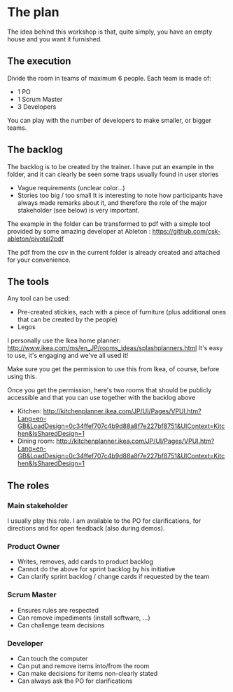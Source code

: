 # The plan

The idea behind this workshop is that, quite simply, you have an empty house and you want it furnished.

## The execution
Divide the room in teams of maximum 6 people.
Each team is made of:
- 1 PO
- 1 Scrum Master
- 3 Developers

You can play with the number of developers to make smaller, or bigger teams.

## The backlog
The backlog is to be created by the trainer.
I have put an example in the folder, and it can clearly be seen some traps usually found in user stories
- Vague requirements (unclear color...)
- Stories too big / too small
It is interesting to note how participants have always made remarks about it, and therefore the role of the major stakeholder (see below) is very important.

The example in the folder can be transformed to pdf with a simple tool provided by some amazing developer at Ableton : https://github.com/csk-ableton/pivotal2pdf

The pdf from the csv in the current folder is already created and attached for your convenience.

## The tools
Any tool can be used:
-  Pre-created stickies, each with a piece of furniture (plus additional ones that can be created by the people)
-  Legos

I personally use the Ikea home planner: http://www.ikea.com/ms/en_JP/rooms_ideas/splashplanners.html 
It's easy to use, it's engaging and we've all used it!

Make sure you get the permission to use this from Ikea, of course, before using this.

Once you get the permission, here's two rooms that should be publicly accessible and that you can use together with the backlog above
- Kitchen: http://kitchenplanner.ikea.com/JP/UI/Pages/VPUI.htm?Lang=en-GB&LoadDesign=0c34ffef707c4b9d88a8f7e227bf8751&UIContext=Kitchen&IsSharedDesign=1
- Dining room: http://kitchenplanner.ikea.com/JP/UI/Pages/VPUI.htm?Lang=en-GB&LoadDesign=0c34ffef707c4b9d88a8f7e227bf8751&UIContext=Kitchen&IsSharedDesign=1

## The roles
### Main stakeholder
I usually play this role.
I am available to the PO for clarifications, for directions and for open feedback (also during demos).

### Product Owner
- Writes, removes, add cards to product backlog
- Cannot do the above for sprint backlog by his initiative
- Can clarify sprint backlog / change cards if requested by the team

### Scrum Master
- Ensures rules are respected
- Can remove impediments (install software, …)
- Can challenge team decisions

### Developer
- Can touch the computer
- Can put and remove items into/from the room
- Can make decisions for items non-clearly stated
- Can always ask the PO for clarifications

